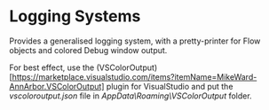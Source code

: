 # Logging Systems

Provides a generalised logging system, with a pretty-printer for Flow objects and colored Debug window output.

For best effect, use the (VSColorOutput)[https://marketplace.visualstudio.com/items?itemName=MikeWard-AnnArbor.VSColorOutput] plugin for VisualStudio and put the *vscoloroutput.json* file in _AppData\Roaming\VSColorOutput_ folder.



